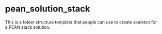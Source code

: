 # pean_solution_stack
This is a folder structure template that people can use to create skeleton for a PEAN stack solution.
